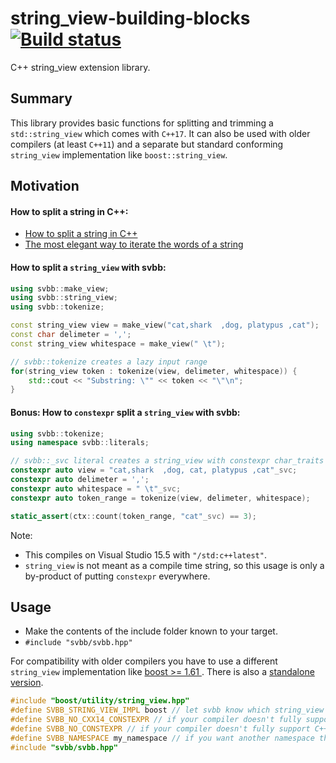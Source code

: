 # string_view-building-blocks [![Build status](https://ci.appveyor.com/api/projects/status/a17s02nvx5xy5tdd?svg=true)](https://ci.appveyor.com/project/simber/string-view-building-blocks)
C++ string_view extension library.
## Summary
This library provides basic functions for splitting and trimming a `std::string_view` which comes with `C++17`. It can also be used with older compilers (at least `C++11`) and a separate but standard conforming `string_view`  implementation like `boost::string_view`.

## Motivation

#### How to split a string in C++:
- [How to split a string in C++](https://www.fluentcpp.com/2017/04/21/how-to-split-a-string-in-c/) 
- [The most elegant way to iterate the words of a string](https://stackoverflow.com/questions/236129/the-most-elegant-way-to-iterate-the-words-of-a-string)

#### How to split a `string_view` with svbb:
```c++
using svbb::make_view;
using svbb::string_view;
using svbb::tokenize;

const string_view view = make_view("cat,shark  ,dog, platypus ,cat");
const char delimeter = ',';
const string_view whitespace = make_view(" \t");

// svbb::tokenize creates a lazy input range
for(string_view token : tokenize(view, delimeter, whitespace)) {
    std::cout << "Substring: \"" << token << "\"\n";
}
```

#### Bonus: How to `constexpr` split a `string_view` with svbb:
```c++
using svbb::tokenize;
using namespace svbb::literals;

// svbb::_svc literal creates a string_view with constexpr char_traits
constexpr auto view = "cat,shark  ,dog, cat, platypus ,cat"_svc;
constexpr auto delimeter = ',';
constexpr auto whitespace = " \t"_svc;
constexpr auto token_range = tokenize(view, delimeter, whitespace);

static_assert(ctx::count(token_range, "cat"_svc) == 3);
```
Note:
* This compiles on Visual Studio 15.5 with `"/std:c++latest"`.
* `string_view` is not meant as a compile time string, so this usage is only a by-product of putting `constexpr` everywhere.

## Usage
- Make the contents of the include folder known to your target.
- `#include "svbb/svbb.hpp"`

For compatibility with older compilers you have to use a different `string_view` implementation like [boost >= 1.61 ](http://www.boost.org/doc/libs/1_61_0/boost/utility/string_view.hpp). There is also a [standalone version](https://github.com/tcbrindle/cpp17_headers).

```c++
#include "boost/utility/string_view.hpp"
#define SVBB_STRING_VIEW_IMPL boost // let svbb know which string_view to use
#define SVBB_NO_CXX14_CONSTEXPR // if your compiler doesn't fully support C++14 constexpr
#define SVBB_NO_CONSTEXPR // if your compiler doesn't fully support C++11 constexpr
#define SVBB_NAMESPACE my_namespace // if you want another namespace than svbb
#include "svbb/svbb.hpp"
```

